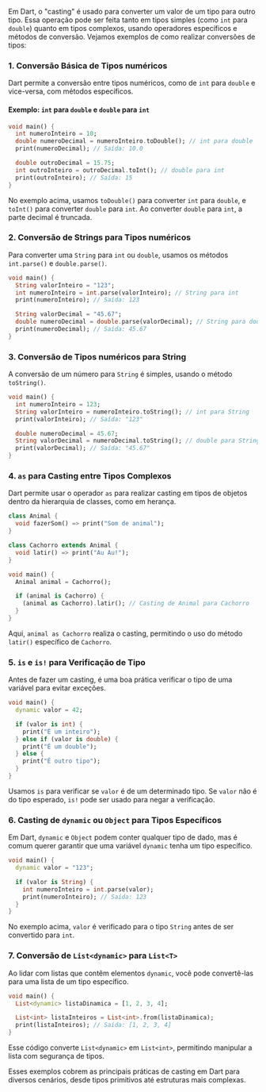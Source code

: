 Em Dart, o "casting" é usado para converter um valor de um tipo para outro tipo. Essa operação pode ser feita tanto em tipos simples (como `int` para `double`) quanto em tipos complexos, usando operadores específicos e métodos de conversão. Vejamos exemplos de como realizar conversões de tipos:

### 1. Conversão Básica de Tipos numéricos

Dart permite a conversão entre tipos numéricos, como de `int` para `double` e vice-versa, com métodos específicos.

#### Exemplo: `int` para `double` e `double` para `int`

```dart
void main() {
  int numeroInteiro = 10;
  double numeroDecimal = numeroInteiro.toDouble(); // int para double
  print(numeroDecimal); // Saída: 10.0

  double outroDecimal = 15.75;
  int outroInteiro = outroDecimal.toInt(); // double para int
  print(outroInteiro); // Saída: 15
}
```

No exemplo acima, usamos `toDouble()` para converter `int` para `double`, e `toInt()` para converter `double` para `int`. Ao converter `double` para `int`, a parte decimal é truncada.

### 2. Conversão de Strings para Tipos numéricos

Para converter uma `String` para `int` ou `double`, usamos os métodos `int.parse()` e `double.parse()`.

```dart
void main() {
  String valorInteiro = "123";
  int numeroInteiro = int.parse(valorInteiro); // String para int
  print(numeroInteiro); // Saída: 123

  String valorDecimal = "45.67";
  double numeroDecimal = double.parse(valorDecimal); // String para double
  print(numeroDecimal); // Saída: 45.67
}
```

### 3. Conversão de Tipos numéricos para String

A conversão de um número para `String` é simples, usando o método `toString()`.

```dart
void main() {
  int numeroInteiro = 123;
  String valorInteiro = numeroInteiro.toString(); // int para String
  print(valorInteiro); // Saída: "123"

  double numeroDecimal = 45.67;
  String valorDecimal = numeroDecimal.toString(); // double para String
  print(valorDecimal); // Saída: "45.67"
}
```

### 4. `as` para Casting entre Tipos Complexos

Dart permite usar o operador `as` para realizar casting em tipos de objetos dentro da hierarquia de classes, como em herança.

```dart
class Animal {
  void fazerSom() => print("Som de animal");
}

class Cachorro extends Animal {
  void latir() => print("Au Au!");
}

void main() {
  Animal animal = Cachorro();

  if (animal is Cachorro) {
    (animal as Cachorro).latir(); // Casting de Animal para Cachorro
  }
}
```

Aqui, `animal as Cachorro` realiza o casting, permitindo o uso do método `latir()` específico de `Cachorro`.

### 5. `is` e `is!` para Verificação de Tipo

Antes de fazer um casting, é uma boa prática verificar o tipo de uma variável para evitar exceções.

```dart
void main() {
  dynamic valor = 42;

  if (valor is int) {
    print("É um inteiro");
  } else if (valor is double) {
    print("É um double");
  } else {
    print("É outro tipo");
  }
}
```

Usamos `is` para verificar se `valor` é de um determinado tipo. Se `valor` não é do tipo esperado, `is!` pode ser usado para negar a verificação.

### 6. Casting de `dynamic` ou `Object` para Tipos Específicos

Em Dart, `dynamic` e `Object` podem conter qualquer tipo de dado, mas é comum querer garantir que uma variável `dynamic` tenha um tipo específico.

```dart
void main() {
  dynamic valor = "123";

  if (valor is String) {
    int numeroInteiro = int.parse(valor);
    print(numeroInteiro); // Saída: 123
  }
}
```

No exemplo acima, `valor` é verificado para o tipo `String` antes de ser convertido para `int`.

### 7. Conversão de `List<dynamic>` para `List<T>`

Ao lidar com listas que contêm elementos `dynamic`, você pode convertê-las para uma lista de um tipo específico.

```dart
void main() {
  List<dynamic> listaDinamica = [1, 2, 3, 4];

  List<int> listaInteiros = List<int>.from(listaDinamica);
  print(listaInteiros); // Saída: [1, 2, 3, 4]
}
```

Esse código converte `List<dynamic>` em `List<int>`, permitindo manipular a lista com segurança de tipos.

Esses exemplos cobrem as principais práticas de casting em Dart para diversos cenários, desde tipos primitivos até estruturas mais complexas.
